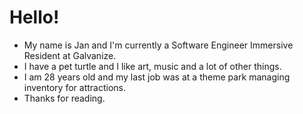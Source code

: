 <!-- ![](https://pa1.narvii.com/5842/f3467ed8d89962433813dc0882e82fc54300f7e3_00.gif) -->

# Hello!

- My name is Jan and I'm currently a Software Engineer Immersive Resident at Galvanize.
- I have a pet turtle and I like art, music and a lot of other things.
- I am 28 years old and my last job was at a theme park managing inventory for attractions.
- Thanks for reading.

<!--
**Darumin/Darumin** is a ✨ _special_ ✨ repository because its `README.md` (this file) appears on your GitHub profile.

Here are some ideas to get you started:

- 🔭 I’m currently working on ...
- 🌱 I’m currently learning ...
- 👯 I’m looking to collaborate on ...
- 🤔 I’m looking for help with ...
- 💬 Ask me about ...
- 📫 How to reach me: ...
- 😄 Pronouns: ...
- ⚡ Fun fact: ...
-->
